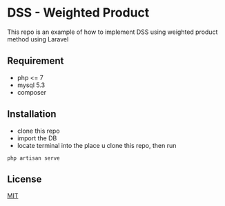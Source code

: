 # DSS - Weighted Product

This repo is an example of how to implement DSS using weighted product method using Laravel

## Requirement

- php <= 7
- mysql 5.3
- composer

## Installation
- clone this repo
- import the DB
- locate terminal into the place u clone this repo, then run
```
php artisan serve
```
## License
[MIT](https://choosealicense.com/licenses/mit/)
